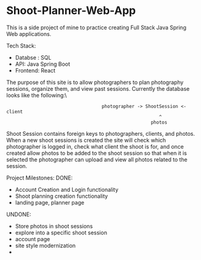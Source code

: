 # Shoot-Planner-Web-App

This is a side project of mine to practice creating Full Stack Java Spring Web applications.

Tech Stack: 
  - Databse : SQL
  - API: Java Spring Boot
  - Frontend: React
 
 The purpose of this site is to allow photographers to plan photography sessions, organize them, and view past sessions. Currently the database looks like the following:\
 
                                       photographer -> ShootSession <- client
                                                            ^
                                                         photos
 
 Shoot Session contains foreign keys to photographers, clients, and photos. When a new shoot sessions is created the site will check which photographer is logged in, check
 what client the shoot is for, and once created allow photos to be added to the shoot session so that when it is selected the photographer can upload and view all photos
 related to the session. 
 
 Project Milestones: 
 DONE: 
  - Account Creation and Login functionality
  - Shoot planning creation functionality
  - landing page, planner page
 
 UNDONE:
  - Store photos in shoot sessions
  - explore into a specific shoot session
  - account page
  - site style modernization
  - 
